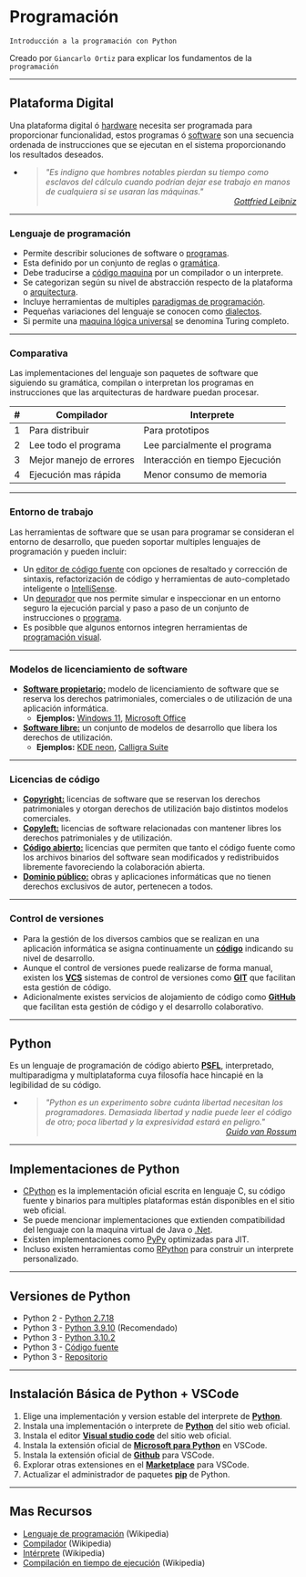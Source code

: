 # Programación
<p><code>Introducción a la programación con Python</code></p>
<p>Creado por <code>Giancarlo Ortiz</code> para explicar los fundamentos de la <code>programación</code></p>


---
## Plataforma Digital
Una plataforma digital ó [hardware](https://es.wikipedia.org/wiki/Hardware) necesita ser programada para proporcionar funcionalidad, estos programas ó [software](https://es.wikipedia.org/wiki/Software) son una secuencia ordenada de instrucciones que se ejecutan en el sistema proporcionando los resultados deseados.

* ><i>"Es indigno que hombres notables pierdan su tiempo como esclavos del cálculo cuando podrían dejar ese trabajo en manos de cualquiera si se usaran las máquinas."</i><br>
<cite style="display:block; text-align: right">[Gottfried Leibniz](https://es.wikipedia.org/wiki/Gottfried_Leibniz)</cite>


---
### Lenguaje de programación
* Permite describir soluciones de software o [programas](https://es.wikipedia.org/wiki/Programa_inform%C3%A1tico).
* Esta definido por un conjunto de reglas o [gramática](https://es.wikipedia.org/wiki/Gram%C3%A1tica).
* Debe traducirse a [código maquina](https://es.wikipedia.org/wiki/Lenguaje_de_m%C3%A1quina) por un compilador o un interprete.
* Se categorizan según su nivel de abstracción respecto de la plataforma o [arquitectura](https://es.wikipedia.org/wiki/Arquitectura_de_computadoras).
* Incluye herramientas de multiples [paradigmas de programación](https://es.wikipedia.org/wiki/Paradigma_de_programaci%C3%B3n).
* Pequeñas variaciones del lenguaje se conocen como [dialectos](https://es.wikipedia.org/wiki/Dialecto).
* Si permite una [maquina lógica universal](https://es.wikipedia.org/wiki/M%C3%A1quina_de_Turing_universal) se denomina Turing completo.


---
### Comparativa
Las implementaciones del lenguaje son paquetes de software que siguiendo su gramática, compilan o interpretan los programas en instrucciones que las arquitecturas de hardware puedan procesar.

| # | Compilador | Interprete |
|:---:|---|---|
| 1 | Para distribuir | Para prototipos |
| 2 | Lee todo el programa | Lee parcialmente el programa|
| 3 | Mejor manejo de errores | Interacción en tiempo Ejecución |
| 4 | Ejecución mas rápida | Menor consumo de memoria |


---
### Entorno de trabajo
Las herramientas de software que se usan para programar se consideran el entorno de desarrollo, que pueden soportar multiples lenguajes de programación y pueden incluir:
* Un [editor de código fuente](https://es.wikipedia.org/wiki/Editor_de_c%C3%B3digo_fuente) con opciones de resaltado y corrección de sintaxis, refactorización de código y herramientas de auto-completado inteligente o [IntelliSense](https://es.wikipedia.org/wiki/IntelliSense).
* Un [depurador](https://es.wikipedia.org/wiki/Depurador) que nos permite simular e inspeccionar en un entorno seguro la ejecución parcial y paso a paso de un conjunto de instrucciones o [programa](https://es.wikipedia.org/wiki/Programa_inform%C3%A1tico). 
* Es posibble que algunos entornos integren herramientas de [programación visual](https://es.wikipedia.org/wiki/Programaci%C3%B3n_visual).


---
### Modelos de licenciamiento de software 
* [**Software propietario:**](https://es.wikipedia.org/wiki/Software_libre) modelo de licenciamiento de software que se reserva los derechos patrimoniales, comerciales o de utilización de una aplicación informática.
    * **Ejemplos:** [Windows 11](https://es.wikipedia.org/wiki/Windows_11), [Microsoft Office](https://es.wikipedia.org/wiki/Microsoft_Office)
* [**Software libre:**](https://es.wikipedia.org/wiki/Software_libre) un conjunto de modelos de desarrollo que libera los derechos de utilización.
    * **Ejemplos:** [KDE neon](https://es.wikipedia.org/wiki/KDE_neon), [Calligra Suite](https://es.wikipedia.org/wiki/Calligra_Suite) 


---
### Licencias de código
* [**Copyright:**](https://es.wikipedia.org/wiki/Derecho_de_autor) licencias de software que se reservan los derechos patrimoniales y otorgan derechos de utilización bajo distintos modelos comerciales.
* [**Copyleft:**](https://es.wikipedia.org/wiki/Copyleft) licencias de software relacionadas con mantener libres los derechos patrimoniales y de utilización.
* [**Código abierto:**](https://es.wikipedia.org/wiki/Licencia_de_c%C3%B3digo_abierto) licencias que permiten que tanto el código fuente como los archivos binarios del software sean modificados y redistribuidos libremente favoreciendo la colaboración abierta.
* [**Dominio público:**](https://es.wikipedia.org/wiki/Dominio_p%C3%BAblico) obras y aplicaciones informáticas  que no tienen derechos exclusivos de autor, pertenecen a todos.


---
### Control de versiones
* Para la gestión de los diversos cambios que se realizan en una aplicación informática se asigna continuamente un [**código**](https://es.wikipedia.org/wiki/Versionado_de_software) indicando su nivel de desarrollo.
* Aunque el control de versiones puede realizarse de forma manual, existen los [**VCS**](https://es.wikipedia.org/wiki/Control_de_versiones) sistemas de control de versiones como [**GIT**](https://es.wikipedia.org/wiki/Git) que facilitan esta gestión de código.
* Adicionalmente existes servicios de alojamiento de código como [**GitHub**](https://es.wikipedia.org/wiki/GitHub) que facilitan esta gestión de código y el desarrollo colaborativo.


---
## Python
Es un lenguaje de programación de código abierto [**PSFL**](https://es.wikipedia.org/wiki/Python_Software_Foundation_License), interpretado, multiparadigma y multiplataforma cuya filosofía hace hincapié en la legibilidad de su código.

* ><i>"Python es un experimento sobre cuánta libertad necesitan los programadores. Demasiada libertad y nadie puede leer el código de otro; poca libertad y la expresividad estará en peligro."</i><br>
<cite style="display:block; text-align: right">[Guido van Rossum](https://es.wikipedia.org/wiki/Guido_van_Rossum)</cite>


---
## Implementaciones de Python
* [CPython][11] es la implementación oficial escrita en lenguaje C, su código fuente y binarios para multiples plataformas están disponibles en el sitio web oficial.
* Se puede mencionar implementaciones que extienden compatibilidad del lenguaje con la maquina virtual de Java o [.Net][12].
* Existen implementaciones como [PyPy][13] optimizadas para JIT.
* Incluso existen herramientas como [RPython][14] para construir un interprete personalizado.

[11]: https://es.wikipedia.org/wiki/CPython
[12]: https://ironpython.net/
[13]: https://es.wikipedia.org/wiki/PyPy
[14]: https://rpython.readthedocs.io/en/latest/


---
## Versiones de Python
* Python 2 - [Python 2.7.18][21]
* Python 3 - [Python 3.9.10][22] (Recomendado)
* Python 3 - [Python 3.10.2][23]
* Python 3 - [Código fuente][24]
* Python 3 - [Repositorio][25]

[21]: https://www.python.org/ftp/python/2.7.18/python-2.7.18.amd64.msi
[22]: https://www.python.org/ftp/python/3.9.10/python-3.9.10-amd64.exe
[23]: https://www.python.org/ftp/python/3.10.2/python-3.10.2-amd64.exe
[24]: https://www.python.org/downloads/source/
[25]: https://github.com/python/cpython


---
## Instalación Básica de Python + VSCode
1. Elige una implementación y version estable del interprete de [**Python**][31].
1. Instala una implementación o interprete de [**Python**][32] del sitio web oficial.
1. Instala el editor [**Visual studio code**][33] del sitio web oficial.
1. Instala la extensión oficial de [**Microsoft para Python**][34] en VSCode.
1. Instala la extensión oficial de [**Github**][35] para VSCode.
1. Explorar otras extensiones en el [**Marketplace**][36] para VSCode.
1. Actualizar el administrador de paquetes [**pip**][37] de Python.

[31]: https://www.python.org/downloads/
[32]: https://www.python.org/downloads/
[33]: https://code.visualstudio.com/download
[34]: https://marketplace.visualstudio.com/items?itemName=ms-python.python
[35]: https://marketplace.visualstudio.com/items?itemName=GitHub.vscode-pull-request-github
[36]: https://marketplace.visualstudio.com/
[37]: https://es.wikipedia.org/wiki/Pip_(administrador_de_paquetes)


---
## Mas Recursos
- [Lenguaje de programación](https://es.wikipedia.org/wiki/Lenguaje_de_programaci%C3%B3n) (Wikipedia)
- [Compilador](https://es.wikipedia.org/wiki/Compilador) (Wikipedia)
- [Intérprete](https://es.wikipedia.org/wiki/Int%C3%A9rprete_(inform%C3%A1tica)) (Wikipedia)
- [Compilación en tiempo de ejecución](https://es.wikipedia.org/wiki/Compilaci%C3%B3n_en_tiempo_de_ejecuci%C3%B3n) (Wikipedia)